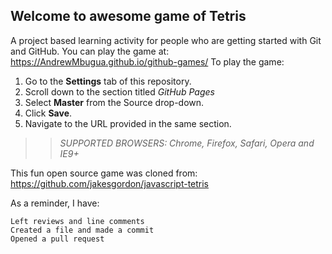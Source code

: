 ## Welcome to awesome game of Tetris

A project based learning activity for people who are getting started with Git and GitHub.
You can play the game at: https://AndrewMbugua.github.io/github-games/
To play the game:
1. Go to the **Settings** tab of this repository.
1. Scroll down to the section titled _GitHub Pages_
1. Select **Master** from the Source drop-down.
1. Click **Save**.
1. Navigate to the URL provided in the same section.

>> _*SUPPORTED BROWSERS*: Chrome, Firefox, Safari, Opera and IE9+_

This fun open source game was cloned from: https://github.com/jakesgordon/javascript-tetris

 As a reminder, I have:

    Left reviews and line comments
    Created a file and made a commit
    Opened a pull request
